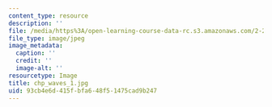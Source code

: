 ```yaml
---
content_type: resource
description: ''
file: /media/https%3A/open-learning-course-data-rc.s3.amazonaws.com/2-24-ocean-wave-interaction-with-ships-and-offshore-energy-systems-13-022-spring-2002/93cb4e6d415fbfa648f51475cad9b247_chp_waves_1.jpg
file_type: image/jpeg
image_metadata:
  caption: ''
  credit: ''
  image-alt: ''
resourcetype: Image
title: chp_waves_1.jpg
uid: 93cb4e6d-415f-bfa6-48f5-1475cad9b247
---
```

